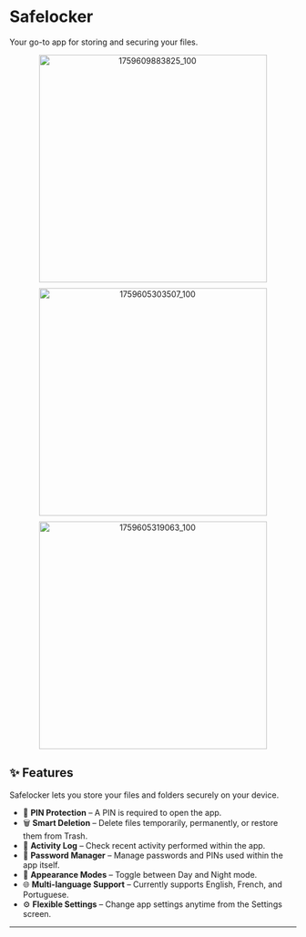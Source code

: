 # Safelocker  
Your go-to app for storing and securing your files.


<div align="center" style="display: flex; justify-content: center; gap: 10px; flex-wrap: wrap;">
<img height="400" alt="1759609883825_100" src="https://github.com/user-attachments/assets/d03a4e5a-2658-412e-ae5f-1b88d12998bd" />

  <img  height="400" alt="1759605303507_100" src="https://github.com/user-attachments/assets/be0b9dac-41be-46c3-ba6d-3926c53538ca" />
  <img  height="400" alt="1759605319063_100" src="https://github.com/user-attachments/assets/622d2eb5-9f33-411a-9a7c-1255a1029450" />
 
 </div>



## ✨ Features

Safelocker lets you store your files and folders securely on your device.  

- 🔑 **PIN Protection** – A PIN is required to open the app.  
- 🗑 **Smart Deletion** – Delete files temporarily, permanently, or restore them from Trash.  
- 📝 **Activity Log** – Check recent activity performed within the app.  
- 🔐 **Password Manager** – Manage passwords and PINs used within the app itself.  
- 🎨 **Appearance Modes** – Toggle between Day and Night mode.  
- 🌐 **Multi-language Support** – Currently supports English, French, and Portuguese.  
- ⚙️ **Flexible Settings** – Change app settings anytime from the Settings screen.

---

